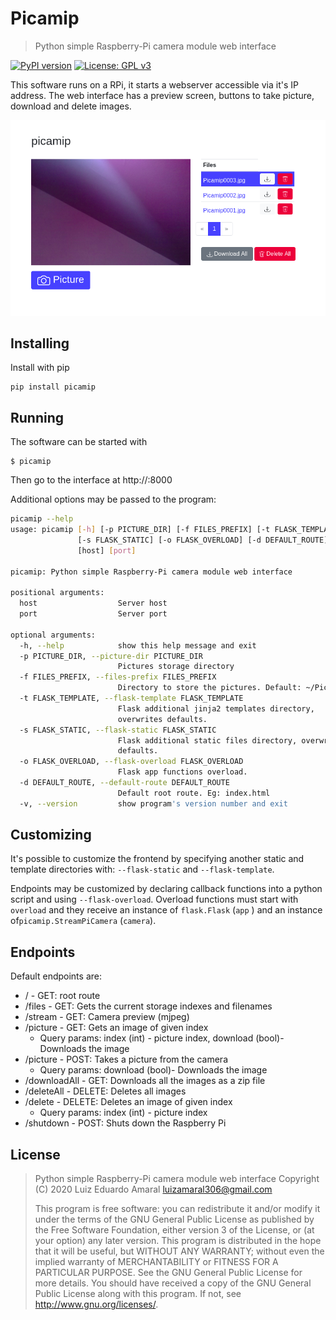 # Picamip 
> Python simple Raspberry-Pi camera module web interface

[![PyPI version](https://badge.fury.io/py/picamip.svg)](https://badge.fury.io/py/picamip) 
[![License: GPL v3](https://img.shields.io/badge/License-GPLv3-blue.svg)](https://www.gnu.org/licenses/gpl-3.0)

This software runs on a RPi, it starts a webserver accessible via it's
IP address. The web interface has a preview screen, buttons to take 
picture, download and delete images.

![picamip UI](doc/picamip.png)

## Installing 
Install with pip
```
pip install picamip
```

## Running
The software can be started with
```
$ picamip
```
Then go to the interface at http://<Raspberry IP address>:8000

Additional options may be passed to the program:
```bash
picamip --help
usage: picamip [-h] [-p PICTURE_DIR] [-f FILES_PREFIX] [-t FLASK_TEMPLATE]
               [-s FLASK_STATIC] [-o FLASK_OVERLOAD] [-d DEFAULT_ROUTE] [-v]
               [host] [port]

picamip: Python simple Raspberry-Pi camera module web interface

positional arguments:
  host                  Server host
  port                  Server port

optional arguments:
  -h, --help            show this help message and exit
  -p PICTURE_DIR, --picture-dir PICTURE_DIR
                        Pictures storage directory
  -f FILES_PREFIX, --files-prefix FILES_PREFIX
                        Directory to store the pictures. Default: ~/Pictures
  -t FLASK_TEMPLATE, --flask-template FLASK_TEMPLATE
                        Flask additional jinja2 templates directory,
                        overwrites defaults.
  -s FLASK_STATIC, --flask-static FLASK_STATIC
                        Flask additional static files directory, overwrites
                        defaults.
  -o FLASK_OVERLOAD, --flask-overload FLASK_OVERLOAD
                        Flask app functions overload.
  -d DEFAULT_ROUTE, --default-route DEFAULT_ROUTE
                        Default root route. Eg: index.html
  -v, --version         show program's version number and exit
```

## Customizing
It's possible to customize the frontend by specifying another static
and template directories with: `--flask-static` and `--flask-template`.

Endpoints may be customized by declaring callback functions into a
python script and using `--flask-overload`. Overload functions must
start with `overload` and they receive an instance of `flask.Flask`
(`app` ) and an instance of`picamip.StreamPiCamera` (`camera`).

## Endpoints
Default endpoints are:
* / - GET: root route
* /files - GET: Gets the current storage indexes and filenames
* /stream - GET: Camera preview (mjpeg)
* /picture - GET: Gets an image of given index
  * Query params: index (int) - picture index, download (bool)- Downloads the image
* /picture - POST: Takes a picture from the camera
  * Query params: download (bool)- Downloads the image
* /downloadAll - GET: Downloads all the images as a zip file
* /deleteAll - DELETE: Deletes all images
* /delete - DELETE: Deletes an image of given index
  * Query params: index (int) - picture index
* /shutdown - POST: Shuts down the Raspberry Pi

## License
> Python simple Raspberry-Pi camera module web interface
> Copyright (C) 2020 Luiz Eduardo Amaral <luizamaral306@gmail.com>
> 
> This program is free software: you can redistribute it and/or modify
> it under the terms of the GNU General Public License as published by
> the Free Software Foundation, either version 3 of the License, or
> (at your option) any later version.
> This program is distributed in the hope that it will be useful,
> but WITHOUT ANY WARRANTY; without even the implied warranty of
> MERCHANTABILITY or FITNESS FOR A PARTICULAR PURPOSE.  See the
> GNU General Public License for more details.
> You should have received a copy of the GNU General Public License
> along with this program.  If not, see <http://www.gnu.org/licenses/>.
